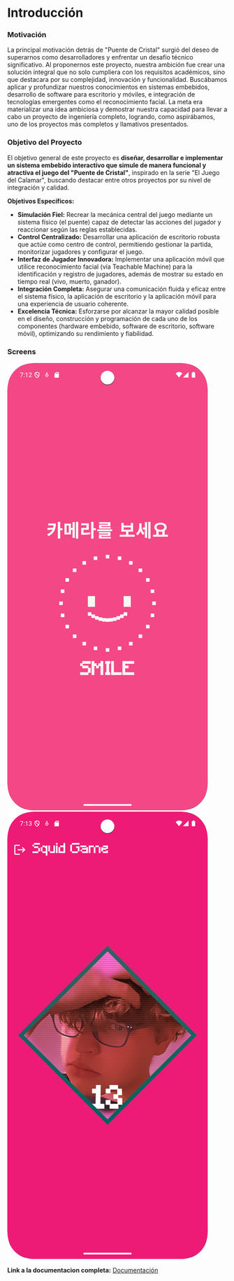 # Introducción

### Motivación

La principal motivación detrás de "Puente de Cristal" surgió del deseo de superarnos como desarrolladores y enfrentar un desafío técnico significativo. Al proponernos este proyecto, nuestra ambición fue crear una solución integral que no solo cumpliera con los requisitos académicos, sino que destacara por su complejidad, innovación y funcionalidad. Buscábamos aplicar y profundizar nuestros conocimientos en sistemas embebidos, desarrollo de software para escritorio y móviles, e integración de tecnologías emergentes como el reconocimiento facial. La meta era materializar una idea ambiciosa y demostrar nuestra capacidad para llevar a cabo un proyecto de ingeniería completo, logrando, como aspirábamos, uno de los proyectos más completos y llamativos presentados.

### Objetivo del Proyecto

El objetivo general de este proyecto es **diseñar, desarrollar e implementar un sistema embebido interactivo que simule de manera funcional y atractiva el juego del "Puente de Cristal"**, inspirado en la serie "El Juego del Calamar", buscando destacar entre otros proyectos por su nivel de integración y calidad.

**Objetivos Específicos:**

* **Simulación Fiel:** Recrear la mecánica central del juego mediante un sistema físico (el puente) capaz de detectar las acciones del jugador y reaccionar según las reglas establecidas.
* **Control Centralizado:** Desarrollar una aplicación de escritorio robusta que actúe como centro de control, permitiendo gestionar la partida, monitorizar jugadores y configurar el juego.
* **Interfaz de Jugador Innovadora:** Implementar una aplicación móvil que utilice reconocimiento facial (vía Teachable Machine) para la identificación y registro de jugadores, además de mostrar su estado en tiempo real (vivo, muerto, ganador).
* **Integración Completa:** Asegurar una comunicación fluida y eficaz entre el sistema físico, la aplicación de escritorio y la aplicación móvil para una experiencia de usuario coherente.
* **Excelencia Técnica:** Esforzarse por alcanzar la mayor calidad posible en el diseño, construcción y programación de cada uno de los componentes (hardware embebido, software de escritorio, software móvil), optimizando su rendimiento y fiabilidad.

### Screens
![Smile](images/smile.png)
![Home](images/home.png)

**Link a la documentacion completa:** [Documentación](https://squid-game-backend.web.app/introduccion.html)